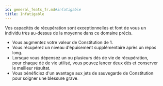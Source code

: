 ```yaml
---
id: general_feats_fr.md#infatigable
title: Infatigable
---
```


Vos capacités de récupération sont exceptionnelles et font de vous un individu très au-dessus de la moyenne dans ce domaine précis.

* Vous augmentez votre valeur de Constitution de 1.
* Vous récupérez un niveau d'épuisement supplémentaire après un repos long.
* Lorsque vous dépensez un ou plusieurs dés de vie de récupération, pour chaque dé de vie utilisé, vous pouvez lancer deux dés et conserver le meilleur résultat.
* Vous bénéficiez d'un avantage aux jets de sauvegarde de Constitution pour soigner une blessure grave.

